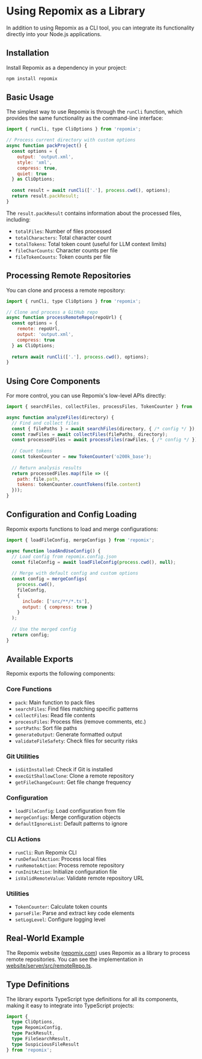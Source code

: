 # Using Repomix as a Library

In addition to using Repomix as a CLI tool, you can integrate its functionality directly into your Node.js applications.

## Installation

Install Repomix as a dependency in your project:

```bash
npm install repomix
```

## Basic Usage

The simplest way to use Repomix is through the `runCli` function, which provides the same functionality as the command-line interface:

```javascript
import { runCli, type CliOptions } from 'repomix';

// Process current directory with custom options
async function packProject() {
  const options = {
    output: 'output.xml',
    style: 'xml',
    compress: true,
    quiet: true
  } as CliOptions;
  
  const result = await runCli(['.'], process.cwd(), options);
  return result.packResult;
}
```

The `result.packResult` contains information about the processed files, including:
- `totalFiles`: Number of files processed
- `totalCharacters`: Total character count
- `totalTokens`: Total token count (useful for LLM context limits)
- `fileCharCounts`: Character counts per file
- `fileTokenCounts`: Token counts per file

## Processing Remote Repositories

You can clone and process a remote repository:

```javascript
import { runCli, type CliOptions } from 'repomix';

// Clone and process a GitHub repo
async function processRemoteRepo(repoUrl) {
  const options = {
    remote: repoUrl,
    output: 'output.xml',
    compress: true
  } as CliOptions;
  
  return await runCli(['.'], process.cwd(), options);
}
```

## Using Core Components

For more control, you can use Repomix's low-level APIs directly:

```javascript
import { searchFiles, collectFiles, processFiles, TokenCounter } from 'repomix';

async function analyzeFiles(directory) {
  // Find and collect files
  const { filePaths } = await searchFiles(directory, { /* config */ });
  const rawFiles = await collectFiles(filePaths, directory);
  const processedFiles = await processFiles(rawFiles, { /* config */ });
  
  // Count tokens
  const tokenCounter = new TokenCounter('o200k_base');
  
  // Return analysis results
  return processedFiles.map(file => ({
    path: file.path,
    tokens: tokenCounter.countTokens(file.content)
  }));
}
```

## Configuration and Config Loading

Repomix exports functions to load and merge configurations:

```javascript
import { loadFileConfig, mergeConfigs } from 'repomix';

async function loadAndUseConfig() {
  // Load config from repomix.config.json
  const fileConfig = await loadFileConfig(process.cwd(), null);
  
  // Merge with default config and custom options
  const config = mergeConfigs(
    process.cwd(),
    fileConfig,
    { 
      include: ['src/**/*.ts'],
      output: { compress: true }
    }
  );
  
  // Use the merged config
  return config;
}
```

## Available Exports

Repomix exports the following components:

### Core Functions
- `pack`: Main function to pack files
- `searchFiles`: Find files matching specific patterns
- `collectFiles`: Read file contents
- `processFiles`: Process files (remove comments, etc.)
- `sortPaths`: Sort file paths
- `generateOutput`: Generate formatted output
- `validateFileSafety`: Check files for security risks

### Git Utilities
- `isGitInstalled`: Check if Git is installed
- `execGitShallowClone`: Clone a remote repository
- `getFileChangeCount`: Get file change frequency

### Configuration
- `loadFileConfig`: Load configuration from file
- `mergeConfigs`: Merge configuration objects
- `defaultIgnoreList`: Default patterns to ignore

### CLI Actions
- `runCli`: Run Repomix CLI
- `runDefaultAction`: Process local files
- `runRemoteAction`: Process remote repository
- `runInitAction`: Initialize configuration file
- `isValidRemoteValue`: Validate remote repository URL

### Utilities
- `TokenCounter`: Calculate token counts
- `parseFile`: Parse and extract key code elements
- `setLogLevel`: Configure logging level

## Real-World Example

The Repomix website ([repomix.com](https://repomix.com)) uses Repomix as a library to process remote repositories. You can see the implementation in [website/server/src/remoteRepo.ts](https://github.com/yamadashy/repomix/blob/main/website/server/src/remoteRepo.ts).

## Type Definitions

The library exports TypeScript type definitions for all its components, making it easy to integrate into TypeScript projects:

```typescript
import { 
  type CliOptions,
  type RepomixConfig,
  type PackResult,
  type FileSearchResult,
  type SuspiciousFileResult
} from 'repomix';
``` 
